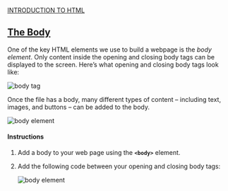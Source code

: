 <a href="http://ssqt.co/mQfpbL0"><span>INTRODUCTION TO HTML</span></a>
<h2><a href="https://www.codecademy.com/paths/web-development/tracks/learn-html-web-dev-path/modules/learn-html-elements/lessons/intro-to-html/exercises/body-html">The Body</a></h2>
<p>One of the key HTML elements we use to build a webpage is the <em>body element</em>. Only content inside the opening and closing body tags can be displayed to the screen. Here’s what opening and closing body tags look like:</p>

<img src="https://cdn-images-1.medium.com/max/800/1*668EK7MeLL4HAVLD8FiRuA.png" alt="body tag">
<p>Once the file has a body, many different types of content – including text, images, and buttons – can be added to the body.</p>

<img src="https://cdn-images-1.medium.com/max/800/1*JGZwcTQN3E5bbMcZ8_pj4g.png" alt="body element">
<h4>Instructions</h4>
<ol>
<li><p>Add a body to your web page using the <code><b>&lt;body&gt;</b></code> element.</p></li>
<li><p>Add the following code between your opening and closing body tags:</p></li>
<img src="https://cdn-images-1.medium.com/max/800/1*FYt1e3FDngb2tBWWAlp2JQ.png" alt="body element">
</ol>
